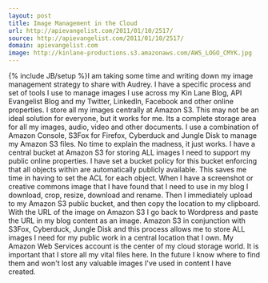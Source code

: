 ```yaml
---
layout: post
title: Image Management in the Cloud
url: http://apievangelist.com/2011/01/10/2517/
source: http://apievangelist.com/2011/01/10/2517/
domain: apievangelist.com
image: http://kinlane-productions.s3.amazonaws.com/AWS_LOGO_CMYK.jpg
---
```

{% include JB/setup %}I am taking some time and writing down my image management strategy to share with Audrey.  I have a specific process and set of tools I use to manage images I use across my Kin Lane Blog, API Evangelist Blog and my Twitter, LinkedIn, Facebook and other online properties.
I store all my images centrally at Amazon S3.  This may not be an ideal solution for everyone, but it works for me.  Its a complete storage area for all my images, audio, video and other documents.
I use a combination of Amazon Console, S3Fox for Firefox, Cyberduck and Jungle Disk to manage my Amazon S3 files.  No time to explain the madness, it just works.
I have a central bucket at Amazon S3 for storing ALL images I need to support my public online properties.   I have set a bucket policy for this bucket enforcing that all objects within are automatically publicly available.  This saves me time in having to set the ACL for each object.
When I have a screenshot or creative commons image that I have found that I need to use in my blog I download, crop, resize, download and rename.    Then I immediately upload to my Amazon S3 public bucket, and then copy the location to my clipboard.
With the URL of the image on Amazon S3 I go back to Wordpress and paste the URL in my blog content as an image.
Amazon S3 in conjunction with S3Fox, Cyberduck, Jungle Disk and this process allows me to store ALL images I need for my public work in a central location that I own.
My Amazon Web Services account is the center of my cloud storage world.  It is important that I store all my vital files here.  In the future I know where to find them and won't lost any valuable images I've used in content I have created.